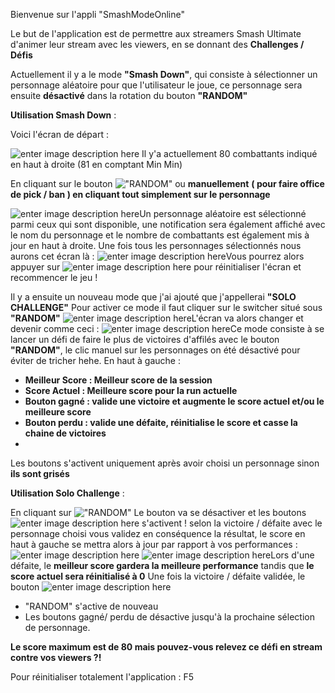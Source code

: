 Bienvenue sur l'appli "SmashModeOnline"

Le but de l'application est de permettre aux streamers Smash Ultimate d'animer leur stream avec les viewers, en se donnant des **Challenges / Défis**

Actuellement il y a le mode **"Smash Down"**, qui consiste à sélectionner un personnage aléatoire pour que l'utilisateur le joue, ce personnage sera ensuite **désactivé** dans la rotation du bouton **"RANDOM"**

**Utilisation Smash Down** : 

Voici l'écran de départ :

![enter image description here](https://i.imgur.com/sbZHyFT.png)
Il y'a actuellement 80 combattants indiqué en haut à droite (81 en comptant Min Min)

En cliquant sur le bouton !["RANDOM"](https://i.imgur.com/myPjIuX.png) ou **manuellement** **( pour faire office de pick / ban ) en cliquant tout simplement sur le personnage**

![enter image description here](https://i.imgur.com/STgd7jD.png)Un personnage aléatoire est sélectionné parmi ceux qui sont disponible, une notification sera également affiché avec le nom du personnage et le nombre de combattants est également mis à jour en haut à droite.
Une fois tous les personnages sélectionnés nous aurons cet écran là :
![enter image description here](https://i.imgur.com/Tf8Rxov.png)Vous pourrez alors appuyer sur ![enter image description here](https://i.imgur.com/GLQAtNi.png) pour réinitialiser l'écran et recommencer le jeu !

Il y a ensuite un nouveau mode que j'ai ajouté que j'appellerai **"SOLO CHALLENGE"**
Pour activer ce mode il faut cliquer sur le switcher situé sous **"RANDOM"** ![enter image description here](https://i.imgur.com/UWMTW2J.png)L'écran va alors changer et devenir comme ceci :
![enter image description here](https://i.imgur.com/6VCSPpR.png)Ce mode consiste à se lancer un défi de faire le plus de victoires d'affilés avec le bouton **"RANDOM"**, le clic manuel sur les personnages on été désactivé pour éviter de tricher hehe.
En haut à gauche :

 - **Meilleur Score : Meilleur score de la session**
 - **Score Actuel : Meilleure score pour la run actuelle**
 - **Bouton gagné : valide une victoire et augmente le score actuel et/ou le meilleure score**
 - **Bouton perdu : valide une défaite, réinitialise le score et casse la chaine de victoires**
 - 
Les boutons s'activent uniquement après avoir choisi un personnage sinon **ils sont grisés**

**Utilisation Solo Challenge** : 

En cliquant sur !["RANDOM"](https://i.imgur.com/myPjIuX.png) 
Le bouton va se désactiver et les boutons ![enter image description here](https://i.imgur.com/iDn1kIy.png) s'activent ! selon la victoire / défaite avec le personnage choisi vous validez en conséquence la résultat, le score en haut à gauche se mettra alors à jour par rapport à vos performances : ![enter image description here](https://i.imgur.com/NjsiEki.png)
![enter image description here](https://i.imgur.com/goViSPT.png)Lors d'une défaite, le **meilleur score gardera la meilleure performance** tandis que **le score actuel sera réinitialisé à 0**
Une fois la victoire / défaite validée, le bouton ![enter image description here](https://i.imgur.com/pT4vnGm.png)

 - "RANDOM" s'active de nouveau
 - Les boutons gagné/ perdu de désactive jusqu'à la prochaine sélection de personnage.


**Le score maximum est de 80 mais pouvez-vous relevez ce défi en stream contre vos viewers ?!**

Pour réinitialiser totalement l'application : F5

